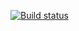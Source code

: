 [![Build status](https://ci.appveyor.com/api/projects/status/ka1k8au02j3b1v7b?svg=true)](https://ci.appveyor.com/project/NikitkaGordeev/carddelivery)
